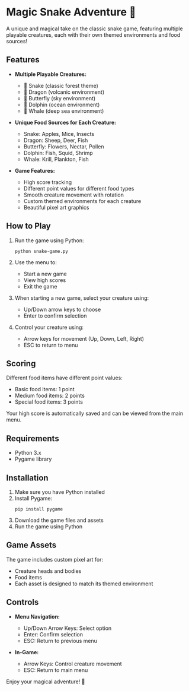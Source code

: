 # Magic Snake Adventure 🐍

A unique and magical take on the classic snake game, featuring multiple playable creatures, each with their own themed environments and food sources!

## Features

- **Multiple Playable Creatures:**
  - 🐍 Snake (classic forest theme)
  - 🐉 Dragon (volcanic environment)
  - 🦋 Butterfly (sky environment)
  - 🐬 Dolphin (ocean environment)
  - 🐋 Whale (deep sea environment)

- **Unique Food Sources for Each Creature:**
  - Snake: Apples, Mice, Insects
  - Dragon: Sheep, Deer, Fish
  - Butterfly: Flowers, Nectar, Pollen
  - Dolphin: Fish, Squid, Shrimp
  - Whale: Krill, Plankton, Fish

- **Game Features:**
  - High score tracking
  - Different point values for different food types
  - Smooth creature movement with rotation
  - Custom themed environments for each creature
  - Beautiful pixel art graphics

## How to Play

1. Run the game using Python:
   ```
   python snake-game.py
   ```

2. Use the menu to:
   - Start a new game
   - View high scores
   - Exit the game

3. When starting a new game, select your creature using:
   - Up/Down arrow keys to choose
   - Enter to confirm selection

4. Control your creature using:
   - Arrow keys for movement (Up, Down, Left, Right)
   - ESC to return to menu

## Scoring

Different food items have different point values:
- Basic food items: 1 point
- Medium food items: 2 points
- Special food items: 3 points

Your high score is automatically saved and can be viewed from the main menu.

## Requirements

- Python 3.x
- Pygame library

## Installation

1. Make sure you have Python installed
2. Install Pygame:
   ```
   pip install pygame
   ```
3. Download the game files and assets
4. Run the game using Python

## Game Assets

The game includes custom pixel art for:
- Creature heads and bodies
- Food items
- Each asset is designed to match its themed environment

## Controls

- **Menu Navigation:**
  - Up/Down Arrow Keys: Select option
  - Enter: Confirm selection
  - ESC: Return to previous menu

- **In-Game:**
  - Arrow Keys: Control creature movement
  - ESC: Return to main menu

Enjoy your magical adventure! 🌟